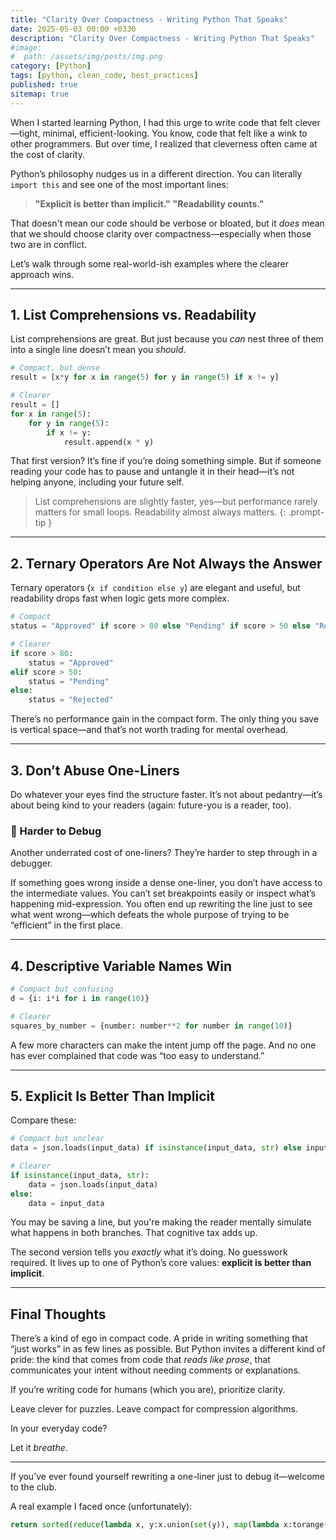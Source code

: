 ```yaml
---
title: "Clarity Over Compactness - Writing Python That Speaks"
date: 2025-05-03 00:00 +0330
description: "Clarity Over Compactness - Writing Python That Speaks"
#image:
#  path: /assets/img/posts/img.png
category: [Python]
tags: [python, clean_code, best_practices]
published: true
sitemap: true
---
```



When I started learning Python, I had this urge to write code that felt clever—tight, minimal, efficient-looking. You know, code that felt like a wink to other programmers. But over time, I realized that cleverness often came at the cost of clarity.

Python’s philosophy nudges us in a different direction. You can literally `import this` and see one of the most important lines:

> **"Explicit is better than implicit."**
> **"Readability counts."**

That doesn't mean our code should be verbose or bloated, but it _does_ mean that we should choose clarity over compactness—especially when those two are in conflict.

Let’s walk through some real-world-ish examples where the clearer approach wins.

---

## 1. **List Comprehensions vs. Readability**

List comprehensions are great. But just because you _can_ nest three of them into a single line doesn’t mean you _should_.

```python
# Compact, but dense
result = [x*y for x in range(5) for y in range(5) if x != y]

# Clearer
result = []
for x in range(5):
    for y in range(5):
        if x != y:
            result.append(x * y)
```

That first version? It’s fine if you’re doing something simple. But if someone reading your code has to pause and untangle it in their head—it’s not helping anyone, including your future self.

> List comprehensions are slightly faster, yes—but performance rarely matters for small loops. Readability almost always matters.
{: .prompt-tip }

---

## 2. **Ternary Operators Are Not Always the Answer**

Ternary operators (`x if condition else y`) are elegant and useful, but readability drops fast when logic gets more complex.

```python
# Compact
status = "Approved" if score > 80 else "Pending" if score > 50 else "Rejected"

# Clearer
if score > 80:
    status = "Approved"
elif score > 50:
    status = "Pending"
else:
    status = "Rejected"
```

There’s no performance gain in the compact form. The only thing you save is vertical space—and that’s not worth trading for mental overhead.

---

## 3. **Don’t Abuse One-Liners**

Do whatever your eyes find the structure faster. It’s not about pedantry—it’s about being kind to your readers (again: future-you is a reader, too).
### 🐞 Harder to Debug

Another underrated cost of one-liners? They’re harder to step through in a debugger.

If something goes wrong inside a dense one-liner, you don’t have access to the intermediate values. You can’t set breakpoints easily or inspect what’s happening mid-expression. You often end up rewriting the line just to see what went wrong—which defeats the whole purpose of trying to be “efficient” in the first place.

---

## 4. **Descriptive Variable Names Win**

```python
# Compact but confusing
d = {i: i*i for i in range(10)}

# Clearer
squares_by_number = {number: number**2 for number in range(10)}
```

A few more characters can make the intent jump off the page. And no one has ever complained that code was “too easy to understand.”

---

## 5. **Explicit Is Better Than Implicit**

Compare these:

```python
# Compact but unclear
data = json.loads(input_data) if isinstance(input_data, str) else input_data
```

```python
# Clearer
if isinstance(input_data, str):
    data = json.loads(input_data)
else:
    data = input_data
```

You may be saving a line, but you're making the reader mentally simulate what happens in both branches. That cognitive tax adds up.

The second version tells you _exactly_ what it’s doing. No guesswork required. It lives up to one of Python’s core values: **explicit is better than implicit**.

---

## Final Thoughts

There’s a kind of ego in compact code. A pride in writing something that “just works” in as few lines as possible. But Python invites a different kind of pride: the kind that comes from code that _reads like prose_, that communicates your intent without needing comments or explanations.

If you’re writing code for humans (which you are), prioritize clarity.

Leave clever for puzzles. Leave compact for compression algorithms.

In your everyday code?

Let it _breathe_.

---

If you’ve ever found yourself rewriting a one-liner just to debug it—welcome to the club.

A real example I faced once (unfortunately):
```python
return sorted(reduce(lambda x, y:x.union(set(y)), map(lambda x:torange(x, n), map(lambda x:x.split(':'), ranges.split(','))), set()))

```


